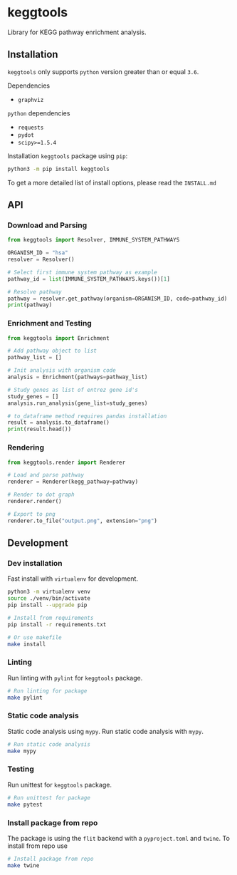 # keggtools
Library for KEGG pathway enrichment analysis.

## Installation

`keggtools` only supports `python` version greater than or equal `3.6`.

Dependencies

* `graphviz`

`python` dependencies

* `requests`
* `pydot`
* `scipy>=1.5.4`


Installation `keggtools` package using `pip`:

```bash
python3 -m pip install keggtools
```

To get a more detailed list of install options, please read the `INSTALL.md`

## API

### Download and Parsing


```python
from keggtools import Resolver, IMMUNE_SYSTEM_PATHWAYS

ORGANISM_ID = "hsa"
resolver = Resolver()

# Select first immune system pathway as example
pathway_id = list(IMMUNE_SYSTEM_PATHWAYS.keys())[1]

# Resolve pathway
pathway = resolver.get_pathway(organism=ORGANISM_ID, code=pathway_id)
print(pathway)
```


### Enrichment and Testing

```python
from keggtools import Enrichment

# Add pathway object to list
pathway_list = []

# Init analysis with organism code
analysis = Enrichment(pathways=pathway_list)

# Study genes as list of entrez gene id's
study_genes = []
analysis.run_analysis(gene_list=study_genes)

# to_dataframe method requires pandas installation
result = analysis.to_dataframe()
print(result.head())
```

### Rendering

```python
from keggtools.render import Renderer

# Load and parse pathway
renderer = Renderer(kegg_pathway=pathway)

# Render to dot graph
renderer.render()

# Export to png
renderer.to_file("output.png", extension="png")
```

## Development

### Dev installation

Fast install with `virtualenv` for development.

```bash
python3 -m virtualenv venv
source ./venv/bin/activate
pip install --upgrade pip

# Install from requirements
pip install -r requirements.txt

# Or use makefile
make install
```



### Linting

Run linting with `pylint` for `keggtools` package.

```bash
# Run linting for package
make pylint
```

### Static code analysis

Static code analysis using `mypy`. Run static code analysis with `mypy`.

```bash
# Run static code analysis
make mypy
```

### Testing

Run unittest for `keggtools` package.

```bash
# Run unittest for package
make pytest
```

### Install package from repo

The package is using the `flit` backend with a `pyproject.toml` and `twine`. To install from repo use

```bash
# Install package from repo
make twine
```
